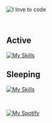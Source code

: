 ![I love to code](https://capsule-render.vercel.app/api?height=250&type=waving&color=gradient&customColorList=14&section=header&text=%F0%9F%92%80%20%F0%9F%96%A4%20%F0%9F%92%BB&fontSize=34&fontColor=fff&animation=fadeIn&fontAlignY=40)

<br>

## Active

[![My Skills](https://skillicons.dev/icons?i=html,css,js,ts,svg,react,vue,astro,nextjs,nuxtjs,svelte,remix,jest,sass,styledcomponents,nodejs,deno,graphql,git,netlify,vercel,supabase,ai,figma)](https://skillicons.dev)

## Sleeping

[![My Skills](https://skillicons.dev/icons?i=dart,gatsby,flutter,tailwind,materialui,angular,lit,ember,jquery,coffeescript,apollo,bootstrap,emotion,redux,rollupjs,firebase,tensorflow,webpack,ae,pr,xd)](https://skillicons.dev)

<br>

[![My Spotify](https://spotify-github-profile.vercel.app/api/view?uid=dmblakedesign&cover_image=true&theme=default&bar_color=53b14f&bar_color_cover=false)](https://github.com/kittinan/spotify-github-profile)

